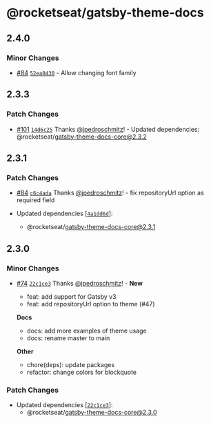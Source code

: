 # @rocketseat/gatsby-theme-docs

## 2.4.0

### Minor Changes

- [#84](https://github.com/Rocketseat/gatsby-themes/pull/84) [`52ea0430`](https://github.com/Rocketseat/gatsby-themes/pull/84/commits/52ea043013226279e92e79a06beb25fb3b599fc1) - Allow changing font family

## 2.3.3

### Patch Changes

- [#101](https://github.com/Rocketseat/gatsby-themes/pull/101) [`14d6c25`](https://github.com/Rocketseat/gatsby-themes/commit/14d6c251ee713812ef98d3e222cd87628c4ec070) Thanks [@jpedroschmitz](https://github.com/jpedroschmitz)! - Updated dependencies: @rocketseat/gatsby-theme-docs-core@2.3.2

## 2.3.1

### Patch Changes

- [#84](https://github.com/Rocketseat/gatsby-themes/pull/84) [`c6c4ada`](https://github.com/Rocketseat/gatsby-themes/commit/c6c4ada2d468b95a91bcbeb7ef1360a2f15f5c5d) Thanks [@jpedroschmitz](https://github.com/jpedroschmitz)! - fix repositoryUrl option as required field

- Updated dependencies [[`4a1dd6d`](https://github.com/Rocketseat/gatsby-themes/commit/4a1dd6d016e4ed973e54df4a8c6a60f6e900ffbb)]:
  - @rocketseat/gatsby-theme-docs-core@2.3.1

## 2.3.0

### Minor Changes

- [#74](https://github.com/Rocketseat/gatsby-themes/pull/74) [`22c1ce3`](https://github.com/Rocketseat/gatsby-themes/commit/22c1ce3124e540d51cac50f21b71e9eaf21524b3) Thanks [@jpedroschmitz](https://github.com/jpedroschmitz)! - **New**

  - feat: add support for Gatsby v3
  - feat: add repositoryUrl option to theme (#47)

  **Docs**

  - docs: add more examples of theme usage
  - docs: rename master to main

  **Other**

  - chore(deps): update packages
  - refactor: change colors for blockquote

### Patch Changes

- Updated dependencies [[`22c1ce3`](https://github.com/Rocketseat/gatsby-themes/commit/22c1ce3124e540d51cac50f21b71e9eaf21524b3)]:
  - @rocketseat/gatsby-theme-docs-core@2.3.0
